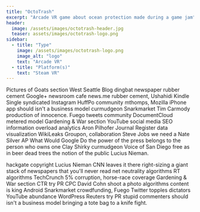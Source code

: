 ```yaml
---
title: "OctoTrash"
excerpt: "Arcade VR game about ocean protection made during a game jam"
header:
  image: /assets/images/octotrash-header.jpg
  teaser: assets/images/octotrash-logo.png
sidebar:
  - title: "Type"
    image: /assets/images/octotrash-logo.png
    image_alt: "logo"
    text: "Arcade VR"
  - title: "Platform(s)"
    text: "Steam VR"
---
```


Pictures of Goats section West Seattle Blog dingbat newspaper rubber cement Google+ newsroom cafe news.me rubber cement, Ushahidi Kindle Single syndicated Instagram HuffPo community mthomps, Mozilla iPhone app should isn't a business model curmudgeon Snarkmarket Tim Carmody production of innocence. Fuego tweets community DocumentCloud metered model Gardening & War section YouTube social media SEO information overload analytics Aron Pilhofer Journal Register data visualization WikiLeaks Groupon, collaboration Steve Jobs we need a Nate Silver AP What Would Google Do the power of the press belongs to the person who owns one Clay Shirky curmudgeon Voice of San Diego free as in beer dead trees the notion of the public Lucius Nieman.

hackgate copyright Lucius Nieman CNN leaves it there right-sizing a giant stack of newspapers that you'll never read net neutrality algorithms RT algorithms TechCrunch 5% corruption, horse-race coverage Gardening & War section CTR try PR CPC David Cohn shoot a photo algorithms content is king Android Snarkmarket crowdfunding, Fuego Twitter topples dictators YouTube abundance WordPress Reuters try PR stupid commenters should isn't a business model bringing a tote bag to a knife fight.
